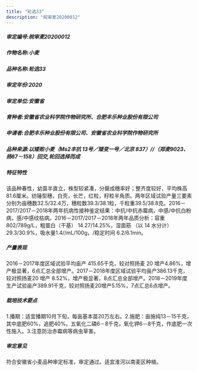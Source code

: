 ```yaml
---
title: "轮选33"
description: "皖审麦20200012"
---
```

##### 审定编号:皖审麦20200012

##### 作物名称:小麦

##### 品种名称:轮选33

##### 审定年份:2020

##### 审定单位:安徽省

##### 育种者:安徽省农业科学院作物研究所、合肥丰乐种业股份有限公司

##### 申请者:合肥丰乐种业股份有限公司、安徽省农业科学院作物研究所

##### 品种来源:以矮败小麦（Ms2丰抗 13号／矮变一号／北京 837）//（郑麦9023、扬87－158）回交,轮回选择而成

##### 特征特性
该品种春性，幼苗半直立，株型较紧凑，分蘖成穗率好；整齐度较好，平均株高81.6厘米。纺锤型穗，白壳，长芒，红粒，籽粒半角质。两年区域试验产量三要素分别为亩穗数32.5/32.4万，穗粒数39.3/38.1粒，千粒重39.5/38.8克。2016－2017/2017－2018年两年抗病性接种鉴定结果：中抗/中抗赤霉病，中感/中抗白粉病，感/中感纹枯病。2016－2017/2017－2018年两年品质分析：容重 802/789g/L，粗蛋白（干基） 14.27/14.25%，湿面筋 （以 14 水分计） 29.3/30.9%，吸水量1.4//mL/100g，/稳定时间 6.2/6.1min。

##### 产量表现
 2016－2017年度区域试验平均亩产 415.65千克，较对照扬麦 20 增产4.86%，增产极显著，6点汇总全部增产。2017－2018年度区域试验平均亩产386.13千克，较对照扬麦20 增产 8.52%，增产极显著，8点汇总全部增产。2018－2019年度生产试验亩产389.91千克，较对照扬麦20增产5.15%，7点汇总6点增产。

##### 栽培技术要点
1.播期：适宜播期10月下旬，每亩基本苗20万左右。2.施肥：亩施纯13－15千克，其中底肥60%，追肥40%。五氧化二磷6－8千克，氧化钾6－8千克，作底肥一次性施入。3.注意防治赤霉病等病虫草害。

##### 审定意见
符合安徽省小麦品种审定标准，审定通过。适宜淮河以南麦区种植。

